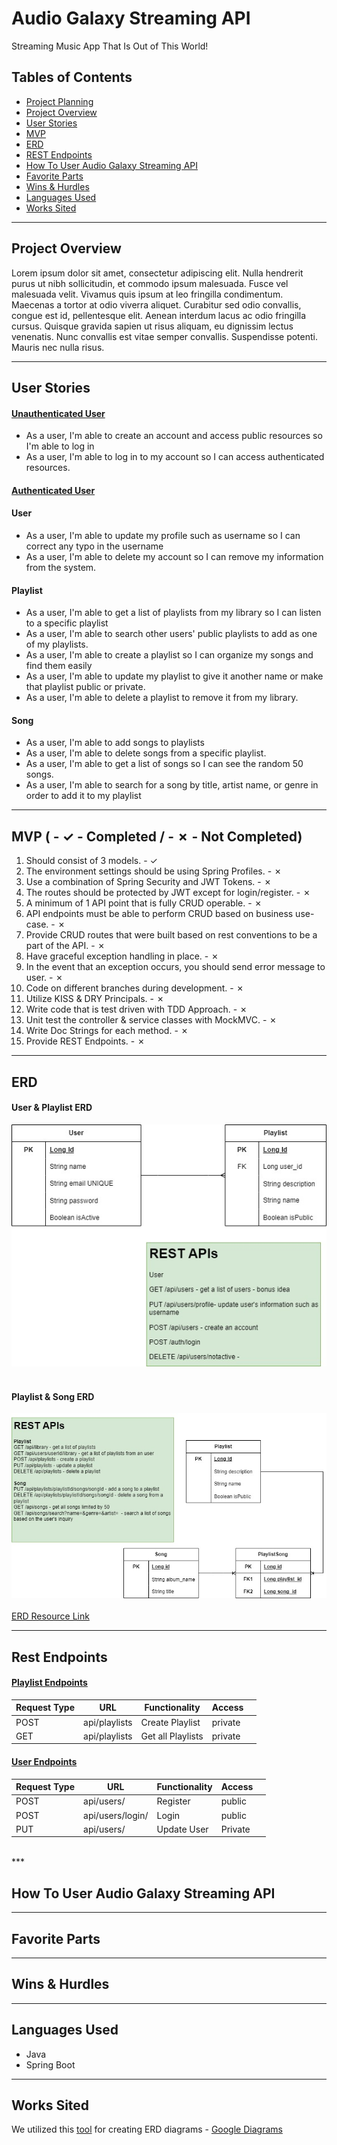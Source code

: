 # Audio Galaxy Streaming API
Streaming Music App That Is Out of This World!

## Tables of Contents

- [Project Planning](https://github.com/users/pophero110/projects/7)
- [Project Overview](#project-overview)
- [User Stories](#user-stories)
- [MVP](#mvp-------completed-------not-completed)
- [ERD](#erd)
- [REST Endpoints](#rest-endpoints)
- [How To User Audio Galaxy Streaming API](#how-to-user-audio-galaxy-streaming-api)
- [Favorite Parts](#favorite-parts)
- [Wins & Hurdles](#wins--hurdles)
- [Languages Used](#languages-used)
- [Works Sited](#works-sited)

***
## Project Overview

Lorem ipsum dolor sit amet, consectetur adipiscing elit. Nulla hendrerit purus ut nibh sollicitudin, 
et commodo ipsum malesuada. Fusce vel malesuada velit. Vivamus quis ipsum at leo fringilla condimentum. 
Maecenas a tortor at odio viverra aliquet. Curabitur sed odio convallis, congue est id, pellentesque elit. 
Aenean interdum lacus ac odio fringilla cursus. Quisque gravida sapien ut risus aliquam, eu dignissim lectus 
venenatis. Nunc convallis est vitae semper convallis. Suspendisse potenti. Mauris nec nulla risus.



***

## User Stories

#### <ins>Unauthenticated User</ins>
- As a user, I'm able to create an account and access public resources so I'm able to log in<br>
- As a user, I'm able to log in to my account so I can access authenticated resources.

#### <ins>Authenticated User</ins>

#### User
- As a user, I'm able to update my profile such as username so I can correct any typo in the username
- As a user, I'm able to delete my account so I can remove my information from the system.

#### Playlist
- As a user, I'm able to get a list of playlists from my library so I can listen to a specific playlist
- As a user, I'm able to search other users' public playlists to add as one of my playlists.
- As a user, I'm able to create a playlist so I can organize my songs and find them easily
- As a user, I'm able to update my playlist to give it another name or make that playlist public or private.
- As a user, I'm able to delete a playlist to remove it from my library.

#### Song
- As a user, I'm able to add songs to playlists
- As a user, I'm able to delete songs from a specific playlist.
- As a user, I'm able to get a list of songs so I can see the random 50 songs.
- As a user, I'm able to search for a song by title, artist name, or genre in order to add it to my playlist

***

## MVP ( - ✓ - Completed / - ✗ - Not Completed)

1. Should consist of 3 models.  - ✓
2. The environment settings should be using Spring Profiles.  - ✗
3. Use a combination of Spring Security and JWT Tokens.  - ✗
4. The routes should be protected by JWT except for login/register.  - ✗
5. A minimum of 1 API point that is fully CRUD operable.  - ✗
6. API endpoints must be able to perform CRUD based on business use-case.  - ✗
7. Provide CRUD routes that were built based on rest conventions to be a part of the API.  - ✗
8. Have graceful exception handling in place.  - ✗
9. In the event that an  exception occurs, you should send error message to user.  - ✗
10. Code on different branches during development.  - ✗
11. Utilize KISS & DRY Principals.  - ✗
12. Write code that is test driven with TDD Approach.  - ✗ 
13. Unit test the controller & service classes with MockMVC.  - ✗
14. Write Doc Strings for each method. - ✗
15. Provide REST Endpoints. - ✗

***
## ERD

#### User & Playlist ERD <br>
![User & Playlist ERD](./User_Library_ERD.jpg)<br><br>

#### Playlist & Song ERD <br>
![Playlist & Song ERD](./Playlist_Song-ERD.jpg)<br><br>
[ERD Resource Link](https://drive.google.com/file/d/1aKHH1yrHc_hTh5BsFtUyS7XPm4ydv1Rg/view?usp=sharing)

***

## Rest Endpoints

#### <ins>Playlist Endpoints</ins>
| Request Type | URL               | Functionality     | Access  |   |
|--------------|-------------------|-------------------|---------|---|
| POST         | api/playlists     | Create Playlist   | private |   |
| GET          | api/playlists     | Get all Playlists | private |   |

#### <ins>User Endpoints</ins>
| Request Type | URL              | Functionality | Access  |   |
|--------------|------------------|---------------|---------|---|
| POST         | api/users/       | Register      | public  |   |
| POST         | api/users/login/ | Login         | public  |   |
| PUT          | api/users/       | Update User   | Private |   |

<br>
***

## How To User Audio Galaxy Streaming API

***

## Favorite Parts

***

## Wins & Hurdles

***

## Languages Used
 - Java
 - Spring Boot

***

## Works Sited
We utilized this [tool](https://app.diagrams.net/) for creating ERD diagrams - [Google Diagrams](https://app.diagrams.net/)